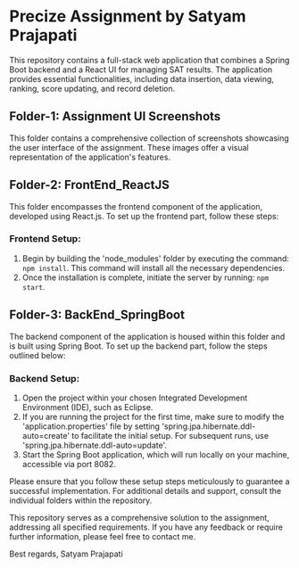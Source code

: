 # Precize Assignment by Satyam Prajapati

This repository contains a full-stack web application that combines a Spring Boot backend and a React UI for managing SAT results. The application provides essential functionalities, including data insertion, data viewing, ranking, score updating, and record deletion.

## Folder-1: Assignment UI Screenshots
This folder contains a comprehensive collection of screenshots showcasing the user interface of the assignment. These images offer a visual representation of the application's features.

## Folder-2: FrontEnd_ReactJS
This folder encompasses the frontend component of the application, developed using React.js. To set up the frontend part, follow these steps:

### Frontend Setup:
1. Begin by building the 'node_modules' folder by executing the command: `npm install`. This command will install all the necessary dependencies.
2. Once the installation is complete, initiate the server by running: `npm start`.

## Folder-3: BackEnd_SpringBoot
The backend component of the application is housed within this folder and is built using Spring Boot. To set up the backend part, follow the steps outlined below:

### Backend Setup:
1. Open the project within your chosen Integrated Development Environment (IDE), such as Eclipse.
2. If you are running the project for the first time, make sure to modify the 'application.properties' file by setting 'spring.jpa.hibernate.ddl-auto=create' to facilitate the initial setup. For subsequent runs, use 'spring.jpa.hibernate.ddl-auto=update'.
3. Start the Spring Boot application, which will run locally on your machine, accessible via port 8082.

Please ensure that you follow these setup steps meticulously to guarantee a successful implementation. For additional details and support, consult the individual folders within the repository.

This repository serves as a comprehensive solution to the assignment, addressing all specified requirements. If you have any feedback or require further information, please feel free to contact me.

Best regards,
Satyam Prajapati
